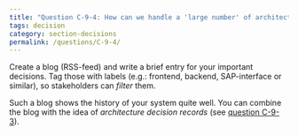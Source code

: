 ```yaml
---
title: "Question C-9-4: How can we handle a 'large number' of architecture decisions?"
tags: decision
category: section-decisions
permalink: /questions/C-9-4/
---
```



Create a blog (RSS-feed) and write a brief entry for your important decisions. Tag those with labels (e.g.: frontend, backend, SAP-interface or similar), so stakeholders can _filter_ them.

Such a blog shows the history of your system quite well. You can combine
the blog with the idea of _architecture decision records_ (see [question C-9-3](/questions/C-9-3)).
